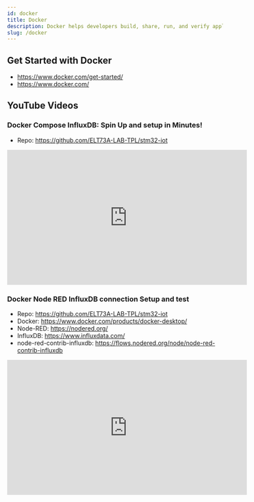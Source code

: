 ```yaml
---
id: docker
title: Docker
description: Docker helps developers build, share, run, and verify applications anywhere.  
slug: /docker
---
```


## Get Started with Docker 
- https://www.docker.com/get-started/
- https://www.docker.com/


## YouTube Videos

### Docker Compose InfluxDB: Spin Up and setup in Minutes!
- Repo: https://github.com/ELT73A-LAB-TPL/stm32-iot

<iframe width="560" height="315" src="https://www.youtube.com/embed/1_SCOs1BC-U?si=63eo0YMUdWaIeN6I" title="YouTube video player" frameborder="0" allow="accelerometer; autoplay; clipboard-write; encrypted-media; gyroscope; picture-in-picture; web-share" referrerpolicy="strict-origin-when-cross-origin" allowfullscreen></iframe>

### Docker Node RED InfluxDB connection Setup and test

- Repo: https://github.com/ELT73A-LAB-TPL/stm32-iot
- Docker: https://www.docker.com/products/docker-desktop/
- Node-RED: https://nodered.org/
- InfluxDB: https://www.influxdata.com/
- node-red-contrib-influxdb: https://flows.nodered.org/node/node-red-contrib-influxdb

<iframe width="560" height="315" src="https://www.youtube.com/embed/18n_P9-RhiM?si=ZEt5EWogHNk5YuCZ" title="YouTube video player" frameborder="0" allow="accelerometer; autoplay; clipboard-write; encrypted-media; gyroscope; picture-in-picture; web-share" referrerpolicy="strict-origin-when-cross-origin" allowfullscreen></iframe>